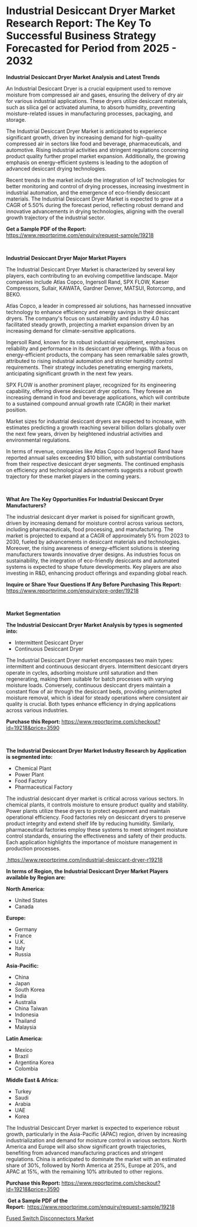 <p><h1>Industrial Desiccant Dryer Market Research Report: The Key To Successful Business Strategy Forecasted for Period from 2025 - 2032</h1></p><p><strong>Industrial Desiccant Dryer Market Analysis and Latest Trends</strong></p>
<p><p>An Industrial Desiccant Dryer is a crucial equipment used to remove moisture from compressed air and gases, ensuring the delivery of dry air for various industrial applications. These dryers utilize desiccant materials, such as silica gel or activated alumina, to absorb humidity, preventing moisture-related issues in manufacturing processes, packaging, and storage.</p><p>The Industrial Desiccant Dryer Market is anticipated to experience significant growth, driven by increasing demand for high-quality compressed air in sectors like food and beverage, pharmaceuticals, and automotive. Rising industrial activities and stringent regulations concerning product quality further propel market expansion. Additionally, the growing emphasis on energy-efficient systems is leading to the adoption of advanced desiccant drying technologies.</p><p>Recent trends in the market include the integration of IoT technologies for better monitoring and control of drying processes, increasing investment in industrial automation, and the emergence of eco-friendly desiccant materials. The Industrial Desiccant Dryer Market is expected to grow at a CAGR of 5.50% during the forecast period, reflecting robust demand and innovative advancements in drying technologies, aligning with the overall growth trajectory of the industrial sector.</p></p>
<p><strong>Get a Sample PDF of the Report:&nbsp;</strong> <a href="https://www.reportprime.com/enquiry/request-sample/19218?utm_campaign=3283&utm_medium=2&utm_source=Github&utm_content=ia&utm_term=19032025&utm_id=industrial-desiccant-dryer">https://www.reportprime.com/enquiry/request-sample/19218</a></p>
<p>&nbsp;</p>
<p><strong>Industrial Desiccant Dryer Major Market Players</strong></p>
<p><p>The Industrial Desiccant Dryer Market is characterized by several key players, each contributing to an evolving competitive landscape. Major companies include Atlas Copco, Ingersoll Rand, SPX FLOW, Kaeser Compressors, Sullair, KAWATA, Gardner Denver, MATSUI, Rotorcomp, and BEKO.</p><p>Atlas Copco, a leader in compressed air solutions, has harnessed innovative technology to enhance efficiency and energy savings in their desiccant dryers. The company's focus on sustainability and industry 4.0 has facilitated steady growth, projecting a market expansion driven by an increasing demand for climate-sensitive applications.</p><p>Ingersoll Rand, known for its robust industrial equipment, emphasizes reliability and performance in its desiccant dryer offerings. With a focus on energy-efficient products, the company has seen remarkable sales growth, attributed to rising industrial automation and stricter humidity control requirements. Their strategy includes penetrating emerging markets, anticipating significant growth in the next few years.</p><p>SPX FLOW is another prominent player, recognized for its engineering capability, offering diverse desiccant dryer options. They foresee an increasing demand in food and beverage applications, which will contribute to a sustained compound annual growth rate (CAGR) in their market position.</p><p>Market sizes for industrial desiccant dryers are expected to increase, with estimates predicting a growth reaching several billion dollars globally over the next few years, driven by heightened industrial activities and environmental regulations.</p><p>In terms of revenue, companies like Atlas Copco and Ingersoll Rand have reported annual sales exceeding $10 billion, with substantial contributions from their respective desiccant dryer segments. The continued emphasis on efficiency and technological advancements suggests a robust growth trajectory for these market players in the coming years.</p></p>
<p>&nbsp;</p>
<p><strong>What Are The Key Opportunities For Industrial Desiccant Dryer Manufacturers?</strong></p>
<p><p>The industrial desiccant dryer market is poised for significant growth, driven by increasing demand for moisture control across various sectors, including pharmaceuticals, food processing, and manufacturing. The market is projected to expand at a CAGR of approximately 5% from 2023 to 2030, fueled by advancements in desiccant materials and technologies. Moreover, the rising awareness of energy-efficient solutions is steering manufacturers towards innovative dryer designs. As industries focus on sustainability, the integration of eco-friendly desiccants and automated systems is expected to shape future developments. Key players are also investing in R&D, enhancing product offerings and expanding global reach.</p></p>
<p><strong>Inquire or Share Your Questions If Any Before Purchasing This Report:</strong> <a href="https://www.reportprime.com/enquiry/pre-order/19218?utm_campaign=3283&utm_medium=2&utm_source=Github&utm_content=ia&utm_term=19032025&utm_id=industrial-desiccant-dryer">https://www.reportprime.com/enquiry/pre-order/19218</a></p>
<p>&nbsp;</p>
<p><strong>Market Segmentation</strong></p>
<p><strong>The Industrial Desiccant Dryer Market Analysis by types is segmented into:</strong></p>
<p><ul><li>Intermittent Desiccant Dryer</li><li>Continuous Desiccant Dryer</li></ul></p>
<p><p>The Industrial Desiccant Dryer market encompasses two main types: intermittent and continuous desiccant dryers. Intermittent desiccant dryers operate in cycles, adsorbing moisture until saturation and then regenerating, making them suitable for batch processes with varying moisture loads. Conversely, continuous desiccant dryers maintain a constant flow of air through the desiccant beds, providing uninterrupted moisture removal, which is ideal for steady operations where consistent air quality is crucial. Both types enhance efficiency in drying applications across various industries.</p></p>
<p><strong>Purchase this Report:&nbsp;</strong><a href="https://www.reportprime.com/checkout?id=19218&price=3590&utm_campaign=3283&utm_medium=2&utm_source=Github&utm_content=ia&utm_term=19032025&utm_id=industrial-desiccant-dryer">https://www.reportprime.com/checkout?id=19218&price=3590</a></p>
<p>&nbsp;</p>
<p><strong>The Industrial Desiccant Dryer Market Industry Research by Application is segmented into:</strong></p>
<p><ul><li>Chemical Plant</li><li>Power Plant</li><li>Food Factory</li><li>Pharmaceutical Factory</li></ul></p>
<p><p>The industrial desiccant dryer market is critical across various sectors. In chemical plants, it controls moisture to ensure product quality and stability. Power plants utilize these dryers to protect equipment and maintain operational efficiency. Food factories rely on desiccant dryers to preserve product integrity and extend shelf life by reducing humidity. Similarly, pharmaceutical factories employ these systems to meet stringent moisture control standards, ensuring the effectiveness and safety of their products. Each application highlights the importance of moisture management in production processes.</p></p>
<p><a href="https://www.reportprime.com/industrial-desiccant-dryer-r19218?utm_campaign=3283&utm_medium=2&utm_source=Github&utm_content=ia&utm_term=19032025&utm_id=industrial-desiccant-dryer">&nbsp;https://www.reportprime.com/industrial-desiccant-dryer-r19218</a></p>
<p><strong>In terms of Region, the Industrial Desiccant Dryer Market Players available by Region are:</strong></p>
<p>
    <p> <strong> North America: </strong>
        <ul>
            <li>United States</li>
            <li>Canada</li>
        </ul>
        </p> 
    <p> <strong> Europe: </strong>
        <ul>
            <li>Germany</li>
            <li>France</li>
            <li>U.K.</li>
            <li>Italy</li>
            <li>Russia</li>
        </ul>
        </p> 
    <p> <strong> Asia-Pacific: </strong>
        <ul>
            <li>China</li>
            <li>Japan</li>
            <li>South Korea</li>
            <li>India</li>
            <li>Australia</li>
            <li>China Taiwan</li>
            <li>Indonesia</li>
            <li>Thailand</li>
            <li>Malaysia</li>
        </ul>
        </p> 
    <p> <strong> Latin America: </strong>
        <ul>
            <li>Mexico</li>
            <li>Brazil</li>
            <li>Argentina Korea</li>
            <li>Colombia</li>
        </ul>
        </p> 
    <p> <strong> Middle East & Africa: </strong>
        <ul>
            <li>Turkey</li>
            <li>Saudi</li>
            <li>Arabia</li>
            <li>UAE</li>
            <li>Korea</li>
        </ul>
    </p>
    </p>
<p><p>The Industrial Desiccant Dryer market is expected to experience robust growth, particularly in the Asia-Pacific (APAC) region, driven by increasing industrialization and demand for moisture control in various sectors. North America and Europe will also show significant growth trajectories, benefiting from advanced manufacturing practices and stringent regulations. China is anticipated to dominate the market with an estimated share of 30%, followed by North America at 25%, Europe at 20%, and APAC at 15%, with the remaining 10% attributed to other regions.</p></p>
<p><strong>Purchase this Report: </strong><a href="https://www.reportprime.com/checkout?id=19218&price=3590&utm_campaign=3283&utm_medium=2&utm_source=Github&utm_content=ia&utm_term=19032025&utm_id=industrial-desiccant-dryer">https://www.reportprime.com/checkout?id=19218&price=3590</a></p>
<p>&nbsp;<strong>Get a Sample PDF of the Report:&nbsp;&nbsp;</strong><a href="https://www.reportprime.com/enquiry/request-sample/19218?utm_campaign=3283&utm_medium=2&utm_source=Github&utm_content=ia&utm_term=19032025&utm_id=industrial-desiccant-dryer">https://www.reportprime.com/enquiry/request-sample/19218</a></p>
<p><strong></strong></p>
<p><p><a href="https://github.com/nwogudimouix/Market-Research-Report-List-1/blob/main/fused-switch-disconnectors-market.md?utm_campaign=3283&utm_medium=2&utm_source=Github&utm_content=ia&utm_term=19032025&utm_id=industrial-desiccant-dryer">Fused Switch Disconnectors Market</a></p></p>